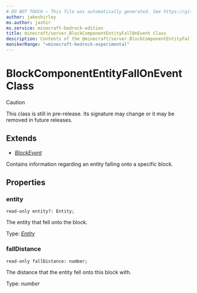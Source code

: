 ```yaml
---
# DO NOT TOUCH — This file was automatically generated. See https://github.com/mojang/minecraftapidocsgenerator to modify descriptions, examples, etc.
author: jakeshirley
ms.author: jashir
ms.service: minecraft-bedrock-edition
title: minecraft/server.BlockComponentEntityFallOnEvent Class
description: Contents of the @minecraft/server.BlockComponentEntityFallOnEvent class.
monikerRange: "=minecraft-bedrock-experimental"
---
```

# BlockComponentEntityFallOnEvent Class

> [!CAUTION]
> This class is still in pre-release.  Its signature may change or it may be removed in future releases.

## Extends
- [*BlockEvent*](BlockEvent.md)

Contains information regarding an entity falling onto a specific block.

## Properties

### **entity**
`read-only entity?: Entity;`

The entity that fell onto the block.

Type: [*Entity*](Entity.md)

### **fallDistance**
`read-only fallDistance: number;`

The distance that the entity fell onto this block with.

Type: *number*
